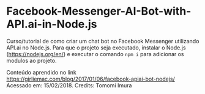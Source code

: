 # Facebook-Messenger-AI-Bot-with-API.ai-in-Node.js

Curso/tutorial de como criar um chat bot no Facebook Messenger utilizando API.ai no Node.js.
Para que o projeto seja executado, instalar o Node.js (https://nodejs.org/en/) e executar o comando <code>npm i</code> para adicionar os modulos ao projeto.

Conteúdo aprendido no link https://girliemac.com/blog/2017/01/06/facebook-apiai-bot-nodejs/ Acessado em: 15/02/2018.
Credits: Tomomi Imura
